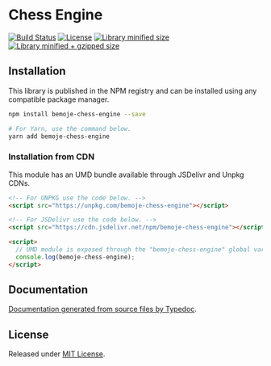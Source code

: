 # Chess Engine

[![Build Status](https://travis-ci.org/bemoje/chess.svg?branch=master)](https://travis-ci.org/bemoje/chess)
[![License](https://badgen.net/github/license/bemoje/chess)](./LICENSE)
[![Library minified size](https://badgen.net/bundlephobia/min/bemoje-chess-engine)](https://bundlephobia.com/result?p=bemoje-chess-engine)
[![Library minified + gzipped size](https://badgen.net/bundlephobia/minzip/bemoje-chess-engine)](https://bundlephobia.com/result?p=bemoje-chess-engine)

## Installation

This library is published in the NPM registry and can be installed using any compatible package manager.

```sh
npm install bemoje-chess-engine --save

# For Yarn, use the command below.
yarn add bemoje-chess-engine
```

### Installation from CDN

This module has an UMD bundle available through JSDelivr and Unpkg CDNs.

```html
<!-- For UNPKG use the code below. -->
<script src="https://unpkg.com/bemoje-chess-engine"></script>

<!-- For JSDelivr use the code below. -->
<script src="https://cdn.jsdelivr.net/npm/bemoje-chess-engine"></script>

<script>
  // UMD module is exposed through the "bemoje-chess-engine" global variable.
  console.log(bemoje-chess-engine);
</script>
```

## Documentation

[Documentation generated from source files by Typedoc](./docs/README.md).

## License

Released under [MIT License](./LICENSE).
